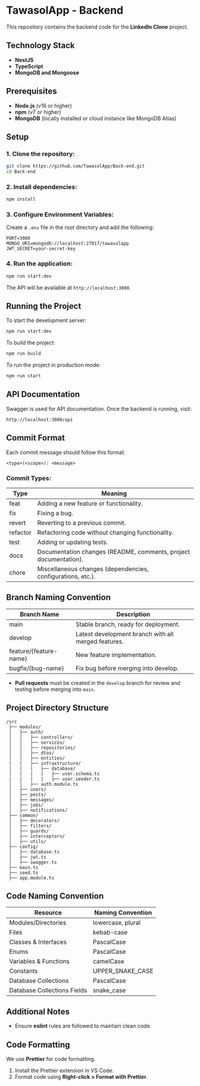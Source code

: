 # TawasolApp - Backend

This repository contains the backend code for the **LinkedIn Clone** project.

## Technology Stack
- **NestJS**
- **TypeScript**
- **MongoDB and Mongoose**

## Prerequisites
- **Node.js** (v16 or higher)
- **npm** (v7 or higher)
- **MongoDB** (locally installed or cloud instance like MongoDB Atlas)

## Setup

### 1. Clone the repository:
```sh
git clone https://github.com/TawasolApp/Back-end.git
cd Back-end
```

### 2. Install dependencies:

```sh
npm install
```

### 3. Configure Environment Variables:

Create a `.env` file in the root directory and add the following:

```env
PORT=3000
MONGO_URI=mongodb://localhost:27017/tawasolapp
JWT_SECRET=your-secret-key
```

### 4. Run the application:

```sh
npm run start:dev
```

The API will be available at `http://localhost:3000`.

## Running the Project

To start the development server:

```sh
npm run start:dev
```

To build the project:

```sh
npm run build
```

To run the project in production mode:

```sh
npm run start
```

## API Documentation

Swagger is used for API documentation. Once the backend is running, visit:

```
http://localhost:3000/api
```

## Commit Format
Each commit message should follow this format:
```
<type>(<scope>): <message>
```
### Commit Types:
| Type      | Meaning |
|-----------|------------|
| feat      | Adding a new feature or functionality. |
| fix       | Fixing a bug. |
| revert    | Reverting to a previous commit. |
| refactor  | Refactoring code without changing functionality. |
| test      | Adding or updating tests. |
| docs      | Documentation changes (README, comments, project documentation). |
| chore     | Miscellaneous changes (dependencies, configurations, etc.). |

## Branch Naming Convention
| Branch Name              | Description |
|--------------------------|------------|
| main                     | Stable branch, ready for deployment. |
| develop                  | Latest development branch with all merged features. |
| feature/{feature-name}   | New feature implementation. |
| bugfix/{bug-name}        | Fix bug before merging into develop. |

- **Pull requests** must be created in the `develop` branch for review and testing before merging into `main`.

## Project Directory Structure
```
/src
 ├── modules/
 │   ├── auth/
 │   │   ├── controllers/
 │   │   ├── services/
 │   │   ├── repositories/
 │   │   ├── dtos/
 │   │   ├── entities/
 |   |   ├── infrastructure/
 |   |   |   ├── database/
 |   |   |   |   ├── user.schema.ts
 |   |   |   |   ├── user.seeder.ts
 │   │   ├── auth.module.ts
 │   ├── users/
 │   ├── posts/
 │   ├── messages/
 │   ├── jobs/
 │   ├── notifications/
 ├── common/
 │   ├── decorators/
 │   ├── filters/
 │   ├── guards/
 │   ├── interceptors/
 │   ├── utils/
 ├── config/
 │   ├── database.ts
 │   ├── jwt.ts
 │   ├── swagger.ts
 ├── main.ts
 ├── seed.ts
 ├── app.module.ts
```

## Code Naming Convention
| Resource                    | Naming Convention |
|-----------------------------|------------|
| Modules/Directories         | lowercase, plural |
| Files                       | kebab-case |
| Classes & Interfaces        | PascalCase |
| Enums                       | PascalCase |
| Variables & Functions       | camelCase |
| Constants                   | UPPER_SNAKE_CASE |
| Database Collections        | PascalCase |
| Database Collections Fields | snake_case |

## Additional Notes
- Ensure **eslint** rules are followed to maintain clean code.

## Code Formatting
We use **Prettier** for code formatting.
1. Install the Prettier extension in VS Code.
2. Format code using **Right-click > Format with Prettier**.